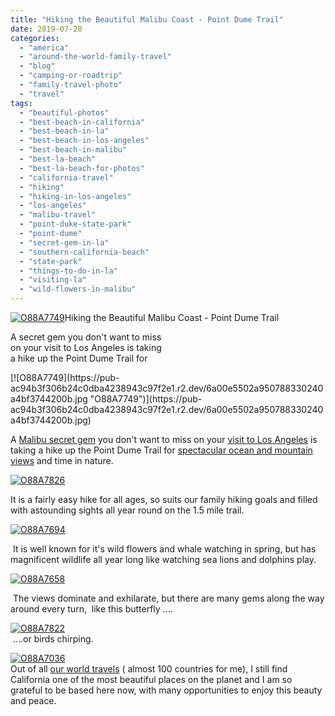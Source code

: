 ```yaml
---
title: "Hiking the Beautiful Malibu Coast - Point Dume Trail"
date: 2019-07-28
categories: 
  - "america"
  - "around-the-world-family-travel"
  - "blog"
  - "camping-or-roadtrip"
  - "family-travel-photo"
  - "travel"
tags: 
  - "beautiful-photos"
  - "best-beach-in-california"
  - "best-beach-in-la"
  - "best-beach-in-los-angeles"
  - "best-beach-in-malibu"
  - "best-la-beach"
  - "best-la-beach-for-photos"
  - "california-travel"
  - "hiking"
  - "hiking-in-los-angeles"
  - "los-angeles"
  - "malibu-travel"
  - "point-duke-state-park"
  - "point-dume"
  - "secret-gem-in-la"
  - "southern-california-beach"
  - "state-park"
  - "things-to-do-in-la"
  - "visiting-la"
  - "wild-flowers-in-malibu"
---
```


[![O88A7749](https://pub-ac94b3f306b24c0dba4238943c97f2e1.r2.dev/6a00e5502a950788330240a471571c200c-scaled-1.jpg "O88A7749")](https://pub-ac94b3f306b24c0dba4238943c97f2e1.r2.dev/6a00e5502a950788330240a471571c200c-scaled-1.jpg)Hiking the Beautiful Malibu Coast - 
Point Dume Trail  
  
A secret gem you don't want to miss  
on your visit to Los Angeles is taking  
a hike up the Point Dume Trail for  
  

<!--more--> [![O88A7749](https://pub-ac94b3f306b24c0dba4238943c97f2e1.r2.dev/6a00e5502a950788330240a4bf3744200b.jpg "O88A7749")](https://pub-ac94b3f306b24c0dba4238943c97f2e1.r2.dev/6a00e5502a950788330240a4bf3744200b.jpg)

A [Malibu secret gem](http://soultravelers3new.local/2018/12/best-beach-in-los-angeles-el-matador-in-malibu-.html#more "malibu best beach") you don't want to miss on your [visit to Los Angeles](http://soultravelers3new.local/2015/08/travel-to-la-without-a-car-.html "visit Los Angeles without a car") is taking a hike up the Point Dume Trail for [spectacular ocean and mountain views](http://soultravelers3new.local/2017/03/catching-the-best-california-sunset-in-los-angeles-.html "best beach ocean view sunsets in Los angeles") and time in nature.   
  
[![O88A7826](https://pub-ac94b3f306b24c0dba4238943c97f2e1.r2.dev/6a00e5502a950788330240a49a8eb8200d.jpg "O88A7826")](https://pub-ac94b3f306b24c0dba4238943c97f2e1.r2.dev/6a00e5502a950788330240a49a8eb8200d.jpg)  
  
It is a fairly easy hike for all ages, so suits our family hiking goals and filled with astounding sights all year round on the 1.5 mile trail. 

  
[![O88A7694](https://pub-ac94b3f306b24c0dba4238943c97f2e1.r2.dev/6a00e5502a950788330240a4715755200c.jpg "O88A7694")](https://pub-ac94b3f306b24c0dba4238943c97f2e1.r2.dev/6a00e5502a950788330240a4715755200c.jpg)  
  
 It is well known for it's wild flowers and whale watching in spring, but has magnificent wildlife all year long like watching sea lions and dolphins play. 

[![O88A7658](https://pub-ac94b3f306b24c0dba4238943c97f2e1.r2.dev/6a00e5502a950788330240a4bf375f200b.jpg "O88A7658")](https://pub-ac94b3f306b24c0dba4238943c97f2e1.r2.dev/6a00e5502a950788330240a4bf375f200b.jpg)  
  
 The views dominate and exhilarate, but there are many gems along the way around every turn,  like this butterfly ....

  
[![O88A7822](https://pub-ac94b3f306b24c0dba4238943c97f2e1.r2.dev/6a00e5502a950788330240a4715783200c.jpg "O88A7822")](https://pub-ac94b3f306b24c0dba4238943c97f2e1.r2.dev/6a00e5502a950788330240a4715783200c.jpg)  
 ....or birds chirping.   
  

[![O88A7036](https://pub-ac94b3f306b24c0dba4238943c97f2e1.r2.dev/6a00e5502a950788330240a4bf3773200b.jpg "O88A7036")](https://pub-ac94b3f306b24c0dba4238943c97f2e1.r2.dev/6a00e5502a950788330240a4bf3773200b.jpg)  
Out of all [our world travels](http://soultravelers3new.local/2012/12/around-the-world-family-travel.html "family traveling the world for a decade") ( almost 100 countries for me), I still find California one of the most beautiful places on the planet and I am so grateful to be based here now, with many opportunities to enjoy this beauty and peace.
